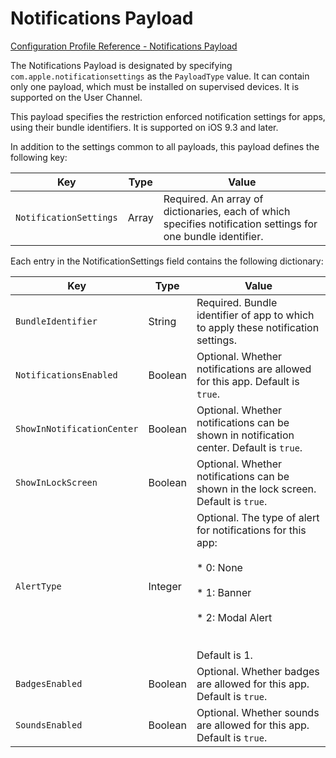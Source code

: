 # Notifications Payload  

 [Configuration Profile Reference - Notifications Payload](https://developer.apple.com/library/content/featuredarticles/iPhoneConfigurationProfileRef/Introduction/Introduction.html#//apple_ref/doc/uid/TP40010206-CH1-SW604)  

The Notifications Payload is designated by specifying `com.apple.notificationsettings` as the `PayloadType` value. It can contain only one payload, which must be installed on supervised devices. It is supported on the User Channel.  

This payload specifies the restriction enforced notification settings for apps, using their bundle identifiers. It is supported on iOS 9.3 and later.  

In addition to the settings common to all payloads, this payload defines the following key:  

|Key|Type|Value|
|-|-|-|
|`NotificationSettings`|Array|Required. An array of dictionaries, each of which specifies notification settings for one bundle identifier.|
  

Each entry in the NotificationSettings field contains the following dictionary:  

|Key|Type|Value|
|-|-|-|
|`BundleIdentifier`|String|Required. Bundle identifier of app to which to apply these notification settings.|
|`NotificationsEnabled`|Boolean|Optional. Whether notifications are allowed for this app. Default is `true`.|
|`ShowInNotificationCenter`|Boolean|Optional. Whether notifications can be shown in notification center. Default is `true`.|
|`ShowInLockScreen`|Boolean|Optional. Whether notifications can be shown in the lock screen. Default is `true`.|
|`AlertType`|Integer|Optional. The type of alert for notifications for this app:</br></br>* 0: None  </br></br>* 1: Banner  </br></br>* 2: Modal Alert  </br></br></br>Default is 1.|
|`BadgesEnabled`|Boolean|Optional. Whether badges are allowed for this app. Default is `true`.|
|`SoundsEnabled`|Boolean|Optional. Whether sounds are allowed for this app. Default is `true`.|
  
